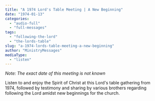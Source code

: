 ```yaml
---
title: "A 1974 Lord's Table Meeting | A New Beginning"
date: "1974-01-13"
categories: 
  - "audio-full"
  - "full-messages"
tags: 
  - "following-the-lord"
  - "the-lords-table"
slug: "a-1974-lords-table-meeting-a-new-beginning"
author: "MinistryMessages"
mediaType: 
  - "listen"
---
```


_Note: The exact date of this meeting is not known_

Listen to and enjoy the Spirit of Christ at this Lord's table gathering from 1974, followed by testimony and sharing by various brothers regarding following the Lord amidst new beginnings for the church.
